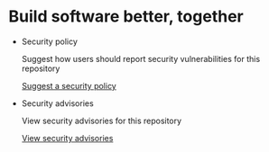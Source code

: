 # Build software better, together

* Security policy

   Suggest how users should report security vulnerabilities for this repository

   [Suggest a security policy](https://github.com/hng/awesome-omnifocus/security/policy)

* Security advisories

   View security advisories for this repository

  [View security advisories](https://github.com/hng/awesome-omnifocus/security/advisories)

